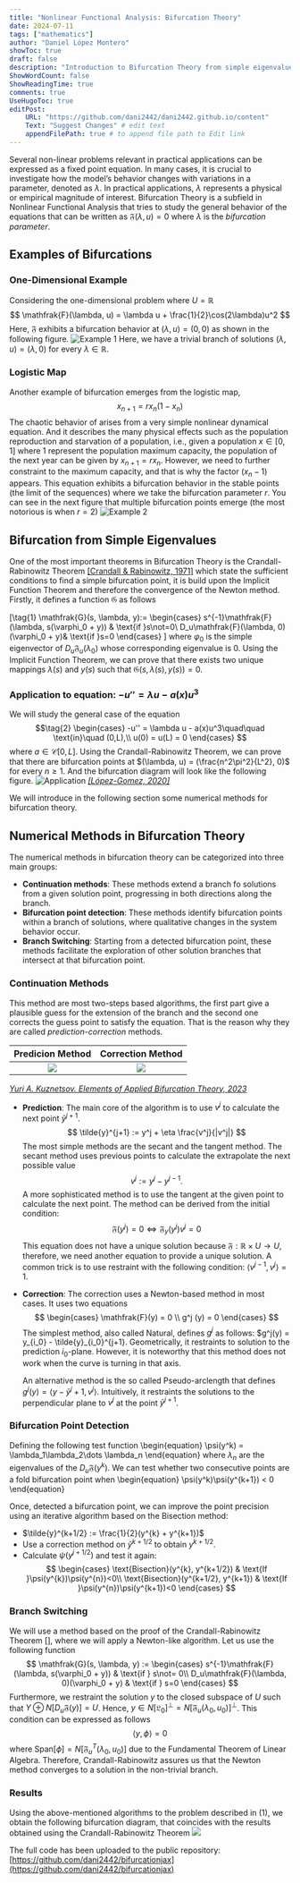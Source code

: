 ```yaml
---
title: "Nonlinear Functional Analysis: Bifurcation Theory"
date: 2024-07-11
tags: ["mathematics"]
author: "Daniel López Montero"
showToc: true
draft: false
description: "Introduction to Bifurcation Theory from simple eigenvalues."
ShowWordCount: false
ShowReadingTime: true
comments: true
UseHugoToc: true
editPost:
    URL: "https://github.com/dani2442/dani2442.github.io/content"
    Text: "Suggest Changes" # edit text
    appendFilePath: true # to append file path to Edit link
---
```



Several non-linear problems relevant in practical applications can be expressed as a fixed point equation. In many cases, it is crucial to investigate how the model’s behavior changes with variations in a parameter, denoted as $\lambda$. In practical applications, $\lambda$ represents a physical or empirical magnitude of interest. Bifurcation Theory is a subfield in Nonlinear Functional Analysis that tries to study the general behavior of the equations that can be written as $\mathfrak{F}(\lambda, u)=0$ where $\lambda$ is the *bifurcation parameter*.

## Examples of Bifurcations

### One-Dimensional Example
Considering the one-dimensional problem where $U=\mathbb{R}$
$$
    \mathfrak{F}(\lambda, u) = \lambda u + \frac{1}{2}\cos(2\lambda)u^2
$$
Here, $\mathfrak{F}$ exhibits a bifurcation behavior at $(\lambda, u)=(0,0)$ as shown in the following figure.
![Example 1](surface.svg)
Here, we have a trivial branch of solutions $(\lambda, u)=(\lambda, 0)$ for every $\lambda\in\mathbb{R}$.

### Logistic Map
Another example of bifurcation emerges from the logistic map, 
$$
x_{n+1} = rx_n(1-x_n)
$$
The chaotic behavior of arises from a very simple nonlinear dynamical equation. And it describes the many physical effects such as the population reproduction and starvation of a population, i.e., given a population $x\in [0,1]$ where 1 represent the population maximum capacity, the population of the next year can be given by $x_{n+1} = rx_n$. However, we need to further constraint to the maximum capacity, and that is why the factor $(x_n-1)$ appears. This equation exhibits a bifurcation behavior in the stable points (the limit of the sequences) where we take the bifurcation parameter $r$. You can see in the next figure that multiple bifurcation points emerge (the most notorious is when $r=2$)
![Example 2](logistic_map.png)

## Bifurcation from Simple Eigenvalues

One of the most important theorems in Bifurcation Theory is the Crandall-Rabinowitz Theorem [[Crandall \& Rabinowitz, 1971]](https://www.sciencedirect.com/science/article/pii/0022123671900152) which state the sufficient conditions to find a simple bifurcation point, it is build upon the Implicit Function Theorem and therefore the convergence of the Newton method. Firstly, it defines a function $\mathfrak{G}$ as follows

\[\tag{1}
\mathfrak{G}(s, \lambda, y):=
\begin{cases}
s^{-1}\mathfrak{F}(\lambda, s(\varphi_0 + y)) & \text{if }s\not=0\\
D_u\mathfrak{F}(\lambda, 0)(\varphi_0 + y)& \text{if }s=0
\end{cases}
\]
where $\varphi_0$ is the simple eigenvector of  $D_u \mathfrak{F}_u(\lambda_0)$ whose corresponding eigenvalue is 0. Using the Implicit Function Theorem, we can prove that there exists two unique mappings $\lambda(s)$ and $y(s)$ such that $\mathfrak{G}(s, \lambda(s), y(s))=0$.

### Application to equation: $-u'' = \lambda u - a(x) u^3$

We will study the general case of the equation
$$\tag{2}
    \begin{cases}
        -u'' = \lambda u - a(x)u^3\quad\quad \text{in}\quad (0,L),\\
        u(0) = u(L) = 0
    \end{cases}
$$
where $a\in\mathcal{C}[0,L]$. Using the Crandall-Rabinowitz Theorem, we can prove that there are bifurcation points at $(\lambda, u) = (\frac{n^2\pi^2}{L^2}, 0)$ for every $n\geq 1$. And the bifurcation diagram will look like the following figure.
![Application](bifurcation_diagram_global.png)
*[[López-Gomez, 2020]]()*

We will introduce in the following section some numerical methods for bifurcation theory.

## Numerical Methods in Bifurcation Theory

The numerical methods in bifurcation theory can be categorized into three main groups:
- **Continuation methods**: These methods extend a branch fo solutions from a given solution point, progressing in both directions along the branch.
- **Bifurcation point detection**: These methods identify bifurcation points within a branch of solutions, where qualitative changes in the system behavior occur.
- **Branch Switching**: Starting from a detected bifurcation point, these methods facilitate the exploration of other solution branches that intersect at that bifurcation point.

### Continuation Methods
This method are most two-steps based algorithms, the first part give a plausible guess for the extension of the branch and the second one corrects the guess point to satisfy the equation. That is the reason why they are called *prediction-correction* methods. 


Predicion Method             |  Correction Method
:---------------------------:|:-------------------------:
| ![](Predictor_plot.png)    |  ![](corrector_plot.png) |
*[Yuri A. Kuznetsov. Elements of Applied Bifurcation Theory, 2023](https://link.springer.com/10.1007/978-3-031-22007-4.)* 

- **Prediction**: The main core of the algorithm is to use $v^j$ to calculate the next point $\tilde{y}^{j+1}$. 
    $$
    \tilde{y}^{j+1} := y^j + \eta \frac{v^j}{|v^j|}
    $$ 
    The most simple methods are the secant and the tangent method. The secant method uses previous points to calculate the extrapolate the next possible value
    $$v^j := y^j - y^{j-1}.$$
    A more sophisticated method is to use the tangent at the given point to calculate the next point. The method can be derived from the initial condition:
    $$
    \mathfrak{F}(y^j) = 0 \Leftrightarrow \mathfrak{F}_y (y^j)v^j = 0
    $$
    This equation does not have a unique solution because $\mathfrak{F}: \mathbb{R}\times U \rightarrow U$, therefore, we need another equation to provide a unique solution. A common trick is to use restraint with the following condition: $\langle v^{j-1}, v^j \rangle = 1$.

- **Correction**: The correction uses a Newton-based method in most cases. It uses two equations
    $$
    \begin{cases} 
    \mathfrak{F}(y) = 0 \\
    g^j (y) = 0
    \end{cases}
    $$
    The simplest method, also called Natural, defines $g^j$ as follows: $g^j(y) = y_{i_0} - \tilde{y}_{i_0}^{j+1}. Geometrically, it restraints to solution to the prediction $i_0$-plane. However, it is noteworthy that this method does not work when the curve is turning in that axis. 

    An alternative method is the so called Pseudo-arclength that defines $g^j(y) = \langle y-\tilde{y}^j+1 , v^j \rangle$. Intuitively, it restraints the solutions to the perpendicular plane to $v^j$ at the point $\tilde{y}^{j+1}$.

### Bifurcation Point Detection

Defining the following test function
\begin{equation}
    \psi(y^k) = \lambda_1\lambda_2\dots \lambda_n
\end{equation}
where $\lambda_n$ are the eigenvalues of the $D_u \mathfrak{F}(y^k)$.
We can test whether two consecutive points are a fold bifurcation point when 
\begin{equation}
    \psi(y^k)\psi(y^{k+1}) < 0 
\end{equation}

Once, detected a bifurcation point, we can improve the point precision using an iterative algorithm based on the Bisection method:

  - $\tilde{y}^{k+1/2} := \frac{1}{2}(y^{k} + y^{k+1})$
  - Use a correction method on $\tilde{y}^{k+1/2}$ to obtain $y^{k+1/2}$.
  - Calculate $\psi(y^{j+1/2})$ and test it again:
      $$
          \begin{cases}
              \text{Bisection}(y^{k}, y^{k+1/2}) & \text{If }\psi(y^{k})\psi(y^{n})<0\\
              \text{Bisection}(y^{k+1/2}, y^{k+1}) & \text{If }\psi(y^{n})\psi(y^{k+1})<0
          \end{cases}
      $$
    

### Branch Switching

We will use a method based on the proof of the Crandall-Rabinowitz Theorem [], where we will apply a Newton-like algorithm. Let us use the following function
$$
    \mathfrak{G}(s, \lambda, y) := 
    \begin{cases}
        s^{-1}\mathfrak{F}(\lambda, s(\varphi_0 + y)) & \text{if } s\not= 0\\
        D_u\mathfrak{F}(\lambda, 0)(\varphi_0 + y) & \text{if } s=0
    \end{cases}
$$
Furthermore, we restraint the solution $y$ to the closed subspace of $U$ such that $Y \oplus  N[D_u \mathfrak{F}(y)] = U$. Hence, $y\in N[\mathfrak{L}_0]^\perp = N[\mathfrak{F}_u(\lambda_0, u_0)]^\perp$. This condition can be expressed as follows
$$
\langle y, \phi \rangle=0
$$
where $\text{Span}[\phi] = N[\mathfrak{F}^T_u (\lambda_0, u_0)]$ due to the Fundamental Theorem of Linear Algebra. Therefore, Crandall-Rabinowitz assures us that the Newton method converges to a solution in the non-trivial branch.


### Results

Using the above-mentioned algorithms to the problem described in (1), we obtain the following bifurcation diagram, that coincides with the results obtained using the Crandall-Rabinowitz Theorem
![](bifurcation_diagram_v2.png)

The full code has been uploaded to the public repository: [https://github.com/dani2442/bifurcationjax](https://github.com/dani2442/bifurcationjax)